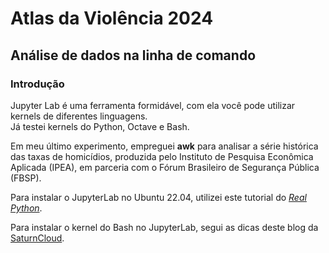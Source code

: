 # Atlas da Violência 2024

## Análise de dados na linha de comando 

### Introdução

Jupyter Lab é uma ferramenta formidável, com ela você pode utilizar kernels de diferentes linguagens.<br>
Já testei kernels do Python, Octave e Bash.

Em meu último experimento, empreguei **awk** para analisar a série histórica das taxas de homicídios, 
produzida pelo Instituto de Pesquisa Econômica Aplicada (IPEA), 
em parceria com o Fórum Brasileiro de Segurança Pública (FBSP). 

Para instalar o JupyterLab no Ubuntu 22.04, utilizei este tutorial do [*Real Python*](https://realpython.com/using-jupyterlab/#linux-1).

Para instalar o kernel do Bash no JupyterLab, segui as dicas deste blog da [SaturnCloud](https://saturncloud.io/blog/how-to-use-bash-commands-in-jupyter-notebook/).
